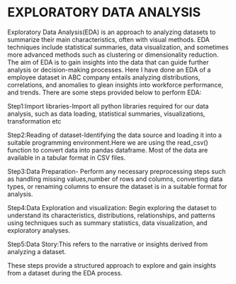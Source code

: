 # EXPLORATORY DATA ANALYSIS
Exploratory Data Analysis(EDA) is an approach to analyzing datasets to summarize their main characteristics, often with visual methods.
EDA techniques include statistical summaries, data visualization, and sometimes more advanced methods such as clustering or dimensionality reduction.
The aim of EDA is to gain insights into the data that can guide further analysis or decision-making processes.
Here I have done an EDA of a employee dataset in ABC company entails analyzing distributions, correlations, and anomalies to glean insights into workforce performance, and trends.
There are some steps provided below to perform EDA:


Step1:Import libraries-Import all python libraries required for our data analysis, such as data loading, statistical summaries, visualizations, transformation etc


Step2:Reading of dataset-Identifying the data source and loading it into a suitable programming environment.Here we are using the read_csv() function to convert data into pandas dataframe.
Most of the data are available in a tabular format in CSV files.


Step3:Data Preparation- Perform any necessary preprocessing steps such as handling missing values,number of rows and columns, converting data types, or renaming columns to ensure the dataset is in a suitable format for analysis.


Step4:Data Exploration and visualization: Begin exploring the dataset to understand its characteristics, distributions, relationships, and patterns using techniques such as summary statistics, data visualization, and exploratory analyses.


Step5:Data Story:This refers to the narrative or insights derived from analyzing a dataset.


These steps provide a structured approach to explore and gain insights from a dataset during the EDA process.
